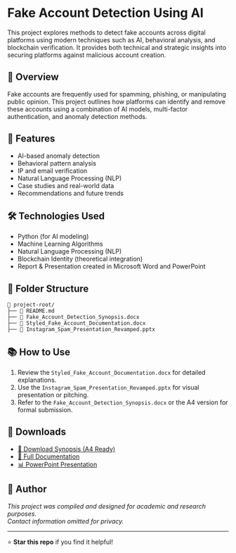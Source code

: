 # Fake Account Detection Using AI

This project explores methods to detect fake accounts across digital platforms using modern techniques such as AI, behavioral analysis, and blockchain verification. It provides both technical and strategic insights into securing platforms against malicious account creation.

## 📄 Overview

Fake accounts are frequently used for spamming, phishing, or manipulating public opinion. This project outlines how platforms can identify and remove these accounts using a combination of AI models, multi-factor authentication, and anomaly detection methods.

## 🚀 Features

- AI-based anomaly detection
- Behavioral pattern analysis
- IP and email verification
- Natural Language Processing (NLP)
- Case studies and real-world data
- Recommendations and future trends

## 🛠 Technologies Used

- Python (for AI modeling)
- Machine Learning Algorithms
- Natural Language Processing (NLP)
- Blockchain Identity (theoretical integration)
- Report & Presentation created in Microsoft Word and PowerPoint

## 📁 Folder Structure

```
📂 project-root/
├── 📄 README.md
├── 📄 Fake_Account_Detection_Synopsis.docx
├── 📄 Styled_Fake_Account_Documentation.docx
├── 📄 Instagram_Spam_Presentation_Revamped.pptx
```

## 📚 How to Use

1. Review the `Styled_Fake_Account_Documentation.docx` for detailed explanations.
2. Use the `Instagram_Spam_Presentation_Revamped.pptx` for visual presentation or pitching.
3. Refer to the `Fake_Account_Detection_Synopsis.docx` or the A4 version for formal submission.

## 📎 Downloads

- [📄 Download Synopsis (A4 Ready)](Fake_Account_Detection_Synopsis_A4.docx)
- [📄 Full Documentation](Styled_Fake_Account_Documentation.docx)
- [📊 PowerPoint Presentation](Instagram_Spam_Presentation_Revamped.pptx)

## 👤 Author

*This project was compiled and designed for academic and research purposes.*  
*Contact information omitted for privacy.*

---

⭐ **Star this repo** if you find it helpful!
